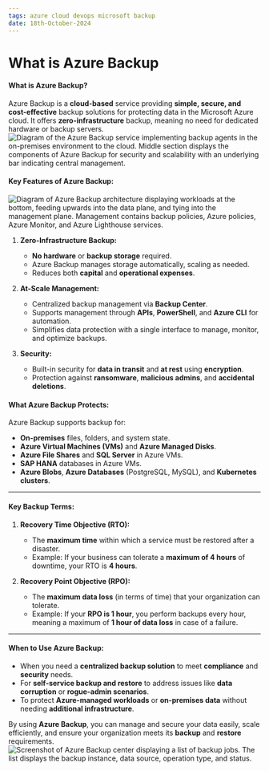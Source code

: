 ```yaml
---
tags: azure cloud devops microsoft backup
date: 18th-October-2024
---
```


# What is Azure Backup

#### **What is Azure Backup?**

Azure Backup is a **cloud-based** service providing **simple, secure, and cost-effective** backup solutions for protecting data in the Microsoft Azure cloud. It offers **zero-infrastructure** backup, meaning no need for dedicated hardware or backup servers.
![Diagram of the Azure Backup service implementing backup agents in the on-premises environment to the cloud. Middle section displays the components of Azure Backup for security and scalability with an underlying bar indicating central management.](https://learn.microsoft.com/en-us/training/modules/intro-to-azure-backup/media/azure-backup-overview.png)
#### **Key Features of Azure Backup:**
![Diagram of Azure Backup architecture displaying workloads at the bottom, feeding upwards into the data plane, and tying into the management plane. Management contains backup policies, Azure policies, Azure Monitor, and Azure Lighthouse services.](https://learn.microsoft.com/en-us/training/modules/intro-to-azure-backup/media/azure-backup-architecture.png)
1. **Zero-Infrastructure Backup:**
    
    - **No hardware** or **backup storage** required.
    - Azure Backup manages storage automatically, scaling as needed.
    - Reduces both **capital** and **operational expenses**.
2. **At-Scale Management:**
    
    - Centralized backup management via **Backup Center**.
    - Supports management through **APIs**, **PowerShell**, and **Azure CLI** for automation.
    - Simplifies data protection with a single interface to manage, monitor, and optimize backups.
3. **Security:**
    
    - Built-in security for **data in transit** and **at rest** using **encryption**.
    - Protection against **ransomware**, **malicious admins**, and **accidental deletions**.

#### **What Azure Backup Protects:**

Azure Backup supports backup for:

- **On-premises** files, folders, and system state.
- **Azure Virtual Machines (VMs)** and **Azure Managed Disks**.
- **Azure File Shares** and **SQL Server** in Azure VMs.
- **SAP HANA** databases in Azure VMs.
- **Azure Blobs**, **Azure Databases** (PostgreSQL, MySQL), and **Kubernetes clusters**.

---

#### **Key Backup Terms:**

1. **Recovery Time Objective (RTO):**
    
    - The **maximum time** within which a service must be restored after a disaster.
    - Example: If your business can tolerate a **maximum of 4 hours** of downtime, your RTO is **4 hours**.
2. **Recovery Point Objective (RPO):**
    
    - The **maximum data loss** (in terms of time) that your organization can tolerate.
    - Example: If your **RPO is 1 hour**, you perform backups every hour, meaning a maximum of **1 hour of data loss** in case of a failure.

---

#### **When to Use Azure Backup:**

- When you need a **centralized backup solution** to meet **compliance** and **security** needs.
- For **self-service backup and restore** to address issues like **data corruption** or **rogue-admin scenarios**.
- To protect **Azure-managed workloads** or **on-premises data** without needing **additional infrastructure**.

By using **Azure Backup**, you can manage and secure your data easily, scale efficiently, and ensure your organization meets its **backup** and **restore** requirements.
![Screenshot of Azure Backup center displaying a list of backup jobs. The list displays the backup instance, data source, operation type, and status.](https://learn.microsoft.com/en-us/training/modules/intro-to-azure-backup/media/backup-center-jobs.png)